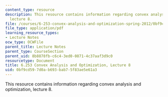 ```yaml
---
content_type: resource
description: This resource contains information regarding convex analysis and optimization,
  lecture 8.
file: /courses/6-253-convex-analysis-and-optimization-spring-2012/0bf9cd597d0ab693bab75f83ae5e61a3_MIT6_253S12_lec08.pdf
file_type: application/pdf
learning_resource_types:
- Lecture Notes
ocw_type: OCWFile
parent_title: Lecture Notes
parent_type: CourseSection
parent_uid: 8b8878fb-c6c4-3ed0-0871-4c37aaf3d9c0
resourcetype: Document
title: 6.253 Convex Analysis and Optimization, Lecture 8
uid: 0bf9cd59-7d0a-b693-bab7-5f83ae5e61a3
---
```

This resource contains information regarding convex analysis and optimization, lecture 8.

